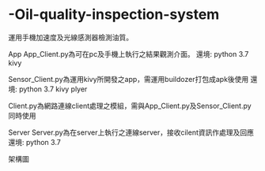 # -Oil-quality-inspection-system

運用手機加速度及光線感測器檢測油質。

App
  App_Client.py為可在pc及手機上執行之結果觀測介面。
  還境:
  python 3.7
  kivy
  
  Sensor_Client.py為運用kivy所開發之app，需運用buildozer打包成apk後使用
  還境:
  python 3.7
  kivy
  plyer
  
  Client.py為網路連線client處理之模組，需與App_Client.py及Sensor_Client.py同時使用
  
Server
  Server.py為在server上執行之連線server，接收cilent資訊作處理及回應
  還境:
  python 3.7
  
架構圖

